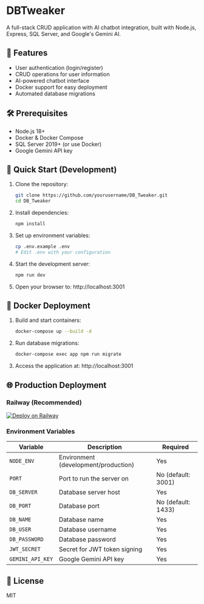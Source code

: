 # DBTweaker

A full-stack CRUD application with AI chatbot integration, built with Node.js, Express, SQL Server, and Google's Gemini AI.

## 🚀 Features

- User authentication (login/register)
- CRUD operations for user information
- AI-powered chatbot interface
- Docker support for easy deployment
- Automated database migrations

## 🛠️ Prerequisites

- Node.js 18+
- Docker & Docker Compose
- SQL Server 2019+ (or use Docker)
- Google Gemini API key

## 🚀 Quick Start (Development)

1. Clone the repository:
   ```bash
   git clone https://github.com/yourusername/DB_Tweaker.git
   cd DB_Tweaker
   ```

2. Install dependencies:
   ```bash
   npm install
   ```

3. Set up environment variables:
   ```bash
   cp .env.example .env
   # Edit .env with your configuration
   ```

4. Start the development server:
   ```bash
   npm run dev
   ```

5. Open your browser to: http://localhost:3001

## 🐳 Docker Deployment

1. Build and start containers:
   ```bash
   docker-compose up --build -d
   ```

2. Run database migrations:
   ```bash
   docker-compose exec app npm run migrate
   ```

3. Access the application at: http://localhost:3001

## 🌐 Production Deployment

### Railway (Recommended)

[![Deploy on Railway](https://railway.app/button.svg)](https://railway.app/new/template?template=https%3A%2F%2Fgithub.com%2Fyourusername%2FDB_Tweaker&envs=GEMINI_API_KEY,JWT_SECRET,DB_PASSWORD&optionalEnvs=DB_PASSWORD&DB_PASSWORDDesc=Strong+password+for+SQL+Server&GEMINI_API_KEYDesc=Your+Google+Gemini+API+key&JWT_SECRETDesc=Random+string+for+JWT+token+signing)

### Environment Variables

| Variable | Description | Required |
|----------|-------------|----------|
| `NODE_ENV` | Environment (development/production) | Yes |
| `PORT` | Port to run the server on | No (default: 3001) |
| `DB_SERVER` | Database server host | Yes |
| `DB_PORT` | Database port | No (default: 1433) |
| `DB_NAME` | Database name | Yes |
| `DB_USER` | Database username | Yes |
| `DB_PASSWORD` | Database password | Yes |
| `JWT_SECRET` | Secret for JWT token signing | Yes |
| `GEMINI_API_KEY` | Google Gemini API key | Yes |

## 📝 License

MIT
